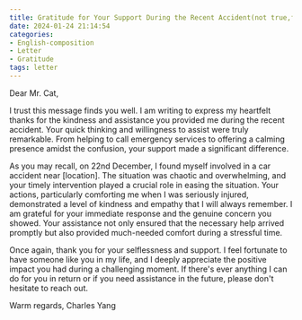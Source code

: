 ```yaml
---
title: Gratitude for Your Support During the Recent Accident(not true,for exam)
date: 2024-01-24 21:14:54
categories: 
- English-composition
- Letter
- Gratitude
tags: letter
---
```

Dear Mr. Cat,

I trust this message finds you well. I am writing to express my heartfelt thanks for the kindness and assistance you provided me during the recent accident. Your quick thinking and willingness to assist were truly remarkable. From helping to call emergency services to offering a calming presence amidst the confusion, your support made a significant difference.

As you may recall, on 22nd December, I found myself involved in a car accident near [location]. The situation was chaotic and overwhelming, and your timely intervention played a crucial role in easing the situation. Your actions, particularly comforting me when I was seriously injured, demonstrated a level of kindness and empathy that I will always remember. I am grateful for your immediate response and the genuine concern you showed. Your assistance not only ensured that the necessary help arrived promptly but also provided much-needed comfort during a stressful time.

Once again, thank you for your selflessness and support. I feel fortunate to have someone like you in my life, and I deeply appreciate the positive impact you had during a challenging moment. If there's ever anything I can do for you in return or if you need assistance in the future, please don't hesitate to reach out.

Warm regards,
Charles Yang